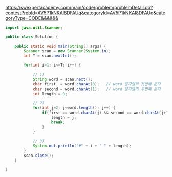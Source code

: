 https://swexpertacademy.com/main/code/problem/problemDetail.do?contestProbId=AV5P1kNKAl8DFAUq&categoryId=AV5P1kNKAl8DFAUq&categoryType=CODE&&&&&&

```java
import java.util.Scanner;

public class Solution {

	public static void main(String[] args) {
		Scanner scan = new Scanner(System.in);
		int T = scan.nextInt();
		
		for(int i=1; i<=T; i++) {
			
			// 1)
			String word = scan.next();
			char first  = word.charAt(0);	// word 문자열의 첫번째 문자   K 
			char second = word.charAt(1);	// word 문자열의 두번째 문자   O
			int length = 0;
			
			// 2)
			for(int j=2; j<word.length(); j++) {
				if(first == word.charAt(j) && second == word.charAt(j+1)) {
					length = j;
					break;
				}
			}
			
			// 3)
			System.out.println("#" + i + " " + length);
		}
		scan.close();
	}

}

```

